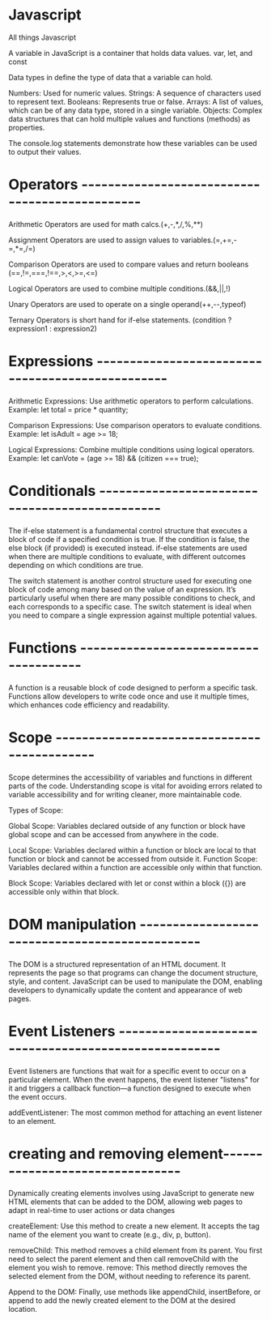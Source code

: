 # Javascript

All things Javascript

A variable in JavaScript is a container that holds data values. var, let, and const

Data types in define the type of data that a variable can hold.

Numbers: Used for numeric values.
Strings: A sequence of characters used to represent text.
Booleans: Represents true or false.
Arrays: A list of values, which can be of any data type, stored in a single variable.
Objects: Complex data structures that can hold multiple values and functions (methods) as properties.

The console.log statements demonstrate how these variables can be used to output their values.

# Operators -----------------------------------------------

Arithmetic Operators are used for math calcs.(+,-,*,/,%,**)

Assignment Operators are used to assign values to variables.(=,+=,-=,*=,/=)

Comparison Operators are used to compare values and return booleans (==,!=,===,!==,>,<,>=,<=)

Logical Operators are used to combine multiple conditions.(&&,||,!)

Unary Operators are used to operate on a single operand(++,--,typeof)

Ternary Operators is short hand for if-else statements.
(condition ? expression1 : expression2)

# Expressions -------------------------------------------------

Arithmetic Expressions: Use arithmetic operators to perform calculations.
Example: let total = price * quantity;

Comparison Expressions: Use comparison operators to evaluate conditions.
Example: let isAdult = age >= 18;

Logical Expressions: Combine multiple conditions using logical operators.
Example: let canVote = (age >= 18) && (citizen === true);

# Conditionals -----------------------------------------------

The if-else statement is a fundamental control structure that executes a block of code if a specified condition is true. If the condition is false, the else block (if provided) is executed instead. if-else statements are used when there are multiple conditions to evaluate, with different outcomes depending on which conditions are true.

The switch statement is another control structure used for executing one block of code among many based on the value of an expression. It’s particularly useful when there are many possible conditions to check, and each corresponds to a specific case. The switch statement is ideal when you need to compare a single expression against multiple potential values.

# Functions --------------------------------------

A function is a reusable block of code designed to perform a specific task. Functions allow developers to write code once and use it multiple times, which enhances code efficiency and readability.

# Scope --------------------------------------------

Scope determines the accessibility of variables and functions in different parts of the code. Understanding scope is vital for avoiding errors related to variable accessibility and for writing cleaner, more maintainable code.

Types of Scope:

Global Scope: Variables declared outside of any function or block have global scope and can be accessed from anywhere in the code.

Local Scope: Variables declared within a function or block are local to that function or block and cannot be accessed from outside it.
Function Scope: Variables declared within a function are accessible only within that function.

Block Scope: Variables declared with let or const within a block ({}) are accessible only within that block.

# DOM manipulation -----------------------------------------------

The DOM is a structured representation of an HTML document. It represents the page so that programs can change the document structure, style, and content. JavaScript can be used to manipulate the DOM, enabling developers to dynamically update the content and appearance of web pages.

# Event Listeners -----------------------------------------------------

Event listeners are functions that wait for a specific event to occur on a particular element. When the event happens, the event listener "listens" for it and triggers a callback function—a function designed to execute when the event occurs.

addEventListener: The most common method for attaching an event listener to an element.

# creating and removing element--------------------------------

Dynamically creating elements involves using JavaScript to generate new HTML elements that can be added to the DOM, allowing web pages to adapt in real-time to user actions or data changes

createElement: Use this method to create a new element. It accepts the tag name of the element you want to create (e.g., div, p, button).

removeChild: This method removes a child element from its parent. You first need to select the parent element and then call removeChild with the element you wish to remove.
remove: This method directly removes the selected element from the DOM, without needing to reference its parent.

Append to the DOM: Finally, use methods like appendChild, insertBefore, or append to add the newly created element to the DOM at the desired location.
